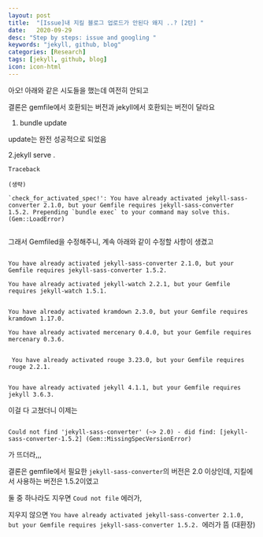 ```yaml
---
layout: post
title:  "[Issue]내 지킬 블로그 업로드가 안된다 왜지 ..? [2탄] "
date:   2020-09-29
desc: "Step by steps: issue and googling "
keywords: "jekyll, github, blog"
categories: [Research]
tags: [jekyll, github, blog]
icon: icon-html
---
```



아오! 아래와 같은 시도들을 했는데 여전히 안되고

결론은 gemfile에서 호환되는 버전과 jekyll에서 호환되는 버전이 달라요



1. bundle update

update는 완전 성공적으로 되었음




2.jekyll serve .  


```
Traceback

(생략)

`check_for_activated_spec!': You have already activated jekyll-sass-converter 2.1.0, but your Gemfile requires jekyll-sass-converter 1.5.2. Prepending `bundle exec` to your command may solve this. (Gem::LoadError)


```

그래서 Gemfiled을 수정해주니, 계속 아래와 같이 수정할 사항이 생겼고


```

You have already activated jekyll-sass-converter 2.1.0, but your Gemfile requires jekyll-sass-converter 1.5.2.

You have already activated jekyll-watch 2.2.1, but your Gemfile requires jekyll-watch 1.5.1.


You have already activated kramdown 2.3.0, but your Gemfile requires kramdown 1.17.0.

You have already activated mercenary 0.4.0, but your Gemfile requires mercenary 0.3.6.


 You have already activated rouge 3.23.0, but your Gemfile requires rouge 2.2.1.


You have already activated jekyll 4.1.1, but your Gemfile requires jekyll 3.6.3.

```



이걸 다 고쳤더니 이제는

```

Could not find 'jekyll-sass-converter' (~> 2.0) - did find: [jekyll-sass-converter-1.5.2] (Gem::MissingSpecVersionError)
```

가 뜨더라,,,


결론은 gemfile에서 필요한 `jekyll-sass-converter`의 버전은 2.0 이상인데, 지킬에서 사용하는 버전은 1.5.2이였고


둘 중 하나라도 지우면 `Coud not file` 에러가, 


지우지 않으면 `You have already activated jekyll-sass-converter 2.1.0, but your Gemfile requires jekyll-sass-converter 1.5.2. `에러가 뜸 (대환장)
